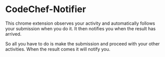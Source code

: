 # CodeChef-Notifier

This chrome extension observes your activity and automatically follows your submission when you do it. It then notifies you when the result has arrived.

So all you have to do is make the submission and proceed with your other activities. When the result comes it will notify you.
